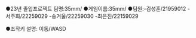●23년 졸업프로젝트 팀명:35mm/
●게임이름:35mm/
●팀원:-김성훈/21959012 -서주희/22259029 -송겨울/22259030 -최은진/22159029

●조작키 설명:
이동/WASD
